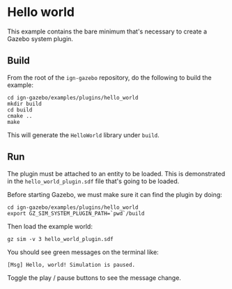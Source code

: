 # Hello world

This example contains the bare minimum that's necessary to create a Gazebo
system plugin.

## Build

From the root of the `ign-gazebo` repository, do the following to build the example:

~~~
cd ign-gazebo/examples/plugins/hello_world
mkdir build
cd build
cmake ..
make
~~~

This will generate the `HelloWorld` library under `build`.

## Run

The plugin must be attached to an entity to be loaded. This is demonstrated in
the `hello_world_plugin.sdf` file that's going to be loaded.

Before starting Gazebo, we must make sure it can find the plugin by doing:

~~~
cd ign-gazebo/examples/plugins/hello_world
export GZ_SIM_SYSTEM_PLUGIN_PATH=`pwd`/build
~~~

Then load the example world:

    gz sim -v 3 hello_world_plugin.sdf

You should see green messages on the terminal like:

```
[Msg] Hello, world! Simulation is paused.
```

Toggle the play / pause buttons to see the message change.
